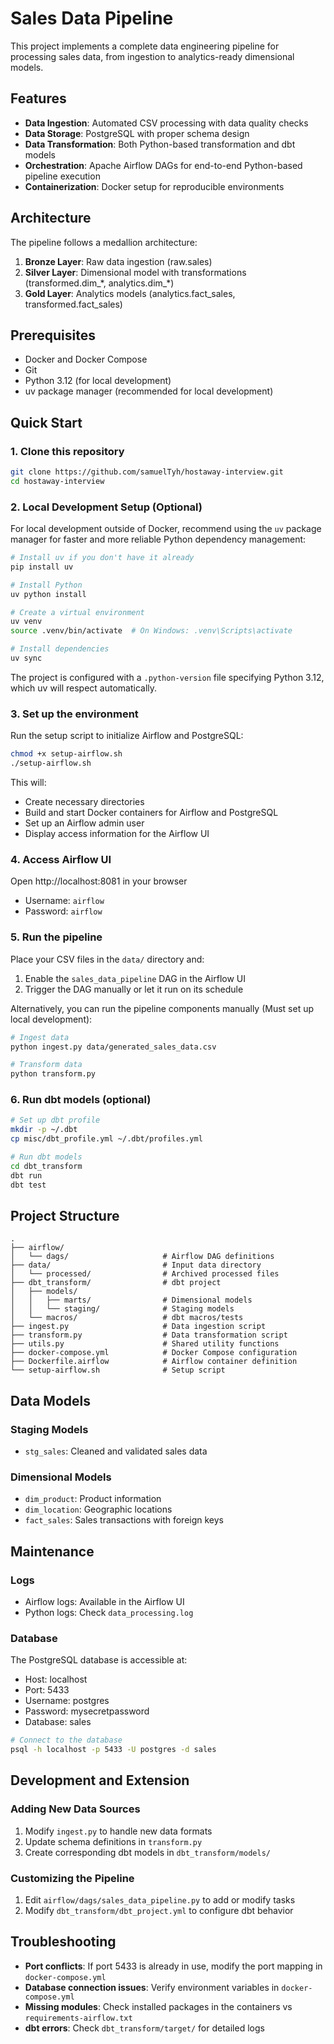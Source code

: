 # Sales Data Pipeline

This project implements a complete data engineering pipeline for processing sales data, from ingestion to analytics-ready dimensional models.

## Features

- **Data Ingestion**: Automated CSV processing with data quality checks
- **Data Storage**: PostgreSQL with proper schema design
- **Data Transformation**: Both Python-based transformation and dbt models
- **Orchestration**: Apache Airflow DAGs for end-to-end Python-based pipeline execution
- **Containerization**: Docker setup for reproducible environments

## Architecture

The pipeline follows a medallion architecture:

1. **Bronze Layer**: Raw data ingestion (raw.sales)
2. **Silver Layer**: Dimensional model with transformations (transformed.dim_\*, analytics.dim_\*)
3. **Gold Layer**: Analytics models (analytics.fact_sales, transformed.fact_sales)

## Prerequisites

- Docker and Docker Compose
- Git
- Python 3.12 (for local development)
- uv package manager (recommended for local development)

## Quick Start

### 1. Clone this repository

```bash
git clone https://github.com/samuelTyh/hostaway-interview.git
cd hostaway-interview
```

### 2. Local Development Setup (Optional)

For local development outside of Docker, recommend using the `uv` package manager for faster and more reliable Python dependency management:

```bash
# Install uv if you don't have it already
pip install uv

# Install Python
uv python install

# Create a virtual environment
uv venv
source .venv/bin/activate  # On Windows: .venv\Scripts\activate

# Install dependencies
uv sync
```

The project is configured with a `.python-version` file specifying Python 3.12, which uv will respect automatically.

### 3. Set up the environment

Run the setup script to initialize Airflow and PostgreSQL:

```bash
chmod +x setup-airflow.sh
./setup-airflow.sh
```

This will:
- Create necessary directories
- Build and start Docker containers for Airflow and PostgreSQL
- Set up an Airflow admin user
- Display access information for the Airflow UI

### 4. Access Airflow UI

Open http://localhost:8081 in your browser
- Username: `airflow`
- Password: `airflow`

### 5. Run the pipeline

Place your CSV files in the `data/` directory and:

1. Enable the `sales_data_pipeline` DAG in the Airflow UI
2. Trigger the DAG manually or let it run on its schedule

Alternatively, you can run the pipeline components manually (Must set up local development):

```bash
# Ingest data
python ingest.py data/generated_sales_data.csv

# Transform data
python transform.py
```

### 6. Run dbt models (optional)

```bash
# Set up dbt profile
mkdir -p ~/.dbt
cp misc/dbt_profile.yml ~/.dbt/profiles.yml

# Run dbt models
cd dbt_transform
dbt run
dbt test
```

## Project Structure

```
.
├── airflow/
│   └── dags/                     # Airflow DAG definitions
├── data/                         # Input data directory
│   └── processed/                # Archived processed files
├── dbt_transform/                # dbt project
│   ├── models/
│   │   ├── marts/                # Dimensional models
│   │   └── staging/              # Staging models
│   └── macros/                   # dbt macros/tests
├── ingest.py                     # Data ingestion script
├── transform.py                  # Data transformation script
├── utils.py                      # Shared utility functions
├── docker-compose.yml            # Docker Compose configuration
├── Dockerfile.airflow            # Airflow container definition
└── setup-airflow.sh              # Setup script
```

## Data Models

### Staging Models

- `stg_sales`: Cleaned and validated sales data

### Dimensional Models

- `dim_product`: Product information
- `dim_location`: Geographic locations
- `fact_sales`: Sales transactions with foreign keys

## Maintenance

### Logs

- Airflow logs: Available in the Airflow UI
- Python logs: Check `data_processing.log`

### Database

The PostgreSQL database is accessible at:
- Host: localhost
- Port: 5433
- Username: postgres
- Password: mysecretpassword
- Database: sales

```bash
# Connect to the database
psql -h localhost -p 5433 -U postgres -d sales
```

## Development and Extension

### Adding New Data Sources

1. Modify `ingest.py` to handle new data formats
2. Update schema definitions in `transform.py`
3. Create corresponding dbt models in `dbt_transform/models/`

### Customizing the Pipeline

1. Edit `airflow/dags/sales_data_pipeline.py` to add or modify tasks
2. Modify `dbt_transform/dbt_project.yml` to configure dbt behavior

## Troubleshooting

- **Port conflicts**: If port 5433 is already in use, modify the port mapping in `docker-compose.yml`
- **Database connection issues**: Verify environment variables in `docker-compose.yml`
- **Missing modules**: Check installed packages in the containers vs `requirements-airflow.txt`
- **dbt errors**: Check `dbt_transform/target/` for detailed logs
